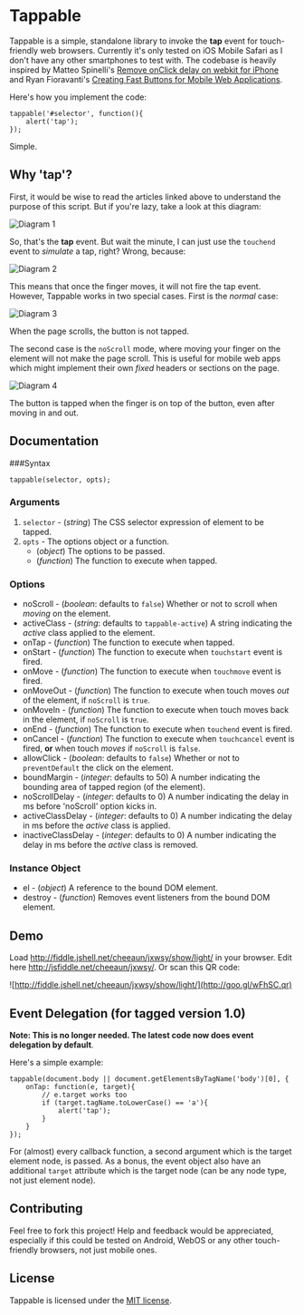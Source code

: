 Tappable
========

Tappable is a simple, standalone library to invoke the **tap** event for touch-friendly web browsers. Currently it's only tested on iOS Mobile Safari as I don't have any other smartphones to test with. The codebase is heavily inspired by Matteo Spinelli's [Remove onClick delay on webkit for iPhone](http://cubiq.org/remove-onclick-delay-on-webkit-for-iphone) and Ryan Fioravanti's [Creating Fast Buttons for Mobile Web Applications](http://code.google.com/mobile/articles/fast_buttons.html).

Here's how you implement the code:

	tappable('#selector', function(){
		alert('tap');
	});

Simple.

Why 'tap'?
----------

First, it would be wise to read the articles linked above to understand the purpose  of this script. But if you're lazy, take a look at this diagram:

![Diagram 1](https://github.com/cheeaun/tappable/raw/master/diagrams/diagram-1.png)

So, that's the **tap** event. But wait the minute, I can just use the `touchend` event to *simulate* a tap, right? Wrong, because:

![Diagram 2](https://github.com/cheeaun/tappable/raw/master/diagrams/diagram-2.png)

This means that once the finger moves, it will not fire the tap event. However, Tappable works in two special cases. First is the *normal* case:

![Diagram 3](https://github.com/cheeaun/tappable/raw/master/diagrams/diagram-3.png)

When the page scrolls, the button is not tapped.

The second case is the `noScroll` mode, where moving your finger on the element will not make the page scroll. This is useful for mobile web apps which might implement their own *fixed* headers or sections on the page.

![Diagram 4](https://github.com/cheeaun/tappable/raw/master/diagrams/diagram-4.png)

The button is tapped when the finger is on top of the button, even after moving in and out.

Documentation
-------------

###Syntax

	tappable(selector, opts);

### Arguments

1. `selector` - (*string*) The CSS selector expression of element to be tapped.
2. `opts` - The options object or a function.
	* (*object*) The options to be passed.
	* (*function*) The function to execute when tapped.

### Options

* noScroll - (*boolean*: defaults to `false`) Whether or not to scroll when *moving* on the element.
* activeClass - (*string*: defaults to `tappable-active`) A string indicating the *active* class applied to the element.
* onTap - (*function*) The function to execute when tapped.
* onStart - (*function*) The function to execute when `touchstart` event is fired.
* onMove - (*function*) The function to execute when `touchmove` event is fired.
* onMoveOut - (*function*) The function to execute when touch moves *out* of the element, if `noScroll` is `true`.
* onMoveIn - (*function*) The function to execute when touch moves back in the element, if `noScroll` is `true`.
* onEnd - (*function*) The function to execute when `touchend` event is fired.
* onCancel - (*function*) The function to execute when `touchcancel` event is fired, **or** when touch *moves* if `noScroll` is `false`.
* allowClick - (*boolean*: defaults to `false`) Whether or not to `preventDefault` the click on the element.
* boundMargin - (*integer*: defaults to 50) A number indicating the bounding area of tapped region (of the element).
* noScrollDelay - (*integer*: defaults to 0) A number indicating the delay in ms before 'noScroll' option kicks in.
* activeClassDelay - (*integer*: defaults to 0) A number indicating the delay in ms before the *active* class is applied.
* inactiveClassDelay - (*integer*: defaults to 0) A number indicating the delay in ms before the *active* class is removed.

### Instance Object

* el - (*object*) A reference to the bound DOM element.
* destroy - (*function*) Removes event listeners from the bound DOM element.

Demo
----

Load <http://fiddle.jshell.net/cheeaun/jxwsy/show/light/> in your browser. Edit here <http://jsfiddle.net/cheeaun/jxwsy/>. Or scan this QR code:

![http://fiddle.jshell.net/cheeaun/jxwsy/show/light/](http://goo.gl/wFhSC.qr)

Event Delegation (for tagged version 1.0)
----------------------------------------

**Note: This is no longer needed. The latest code now does event delegation by default**.

Here's a simple example:

	tappable(document.body || document.getElementsByTagName('body')[0], {
		onTap: function(e, target){
			// e.target works too
			if (target.tagName.toLowerCase() == 'a'){
				alert('tap');
			}
		}
	});

For (almost) every callback function, a second argument which is the target element node, is passed. As a bonus, the event object also have an additional `target` attribute which is the target node (can be any node type, not just element node).

Contributing
------------

Feel free to fork this project! Help and feedback would be appreciated, especially if this could be tested on Android, WebOS or any other touch-friendly browsers, not just mobile ones.

License
-------

Tappable is licensed under the [MIT license](http://cheeaun.mit-license.org/).
